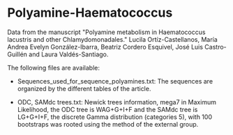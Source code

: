 # Polyamine-Haematococcus
Data from the manuscript "Polyamine metabolism in Haematococcus lacustris and other Chlamydomonadales." Lucila Ortíz-Castellanos, María Andrea Evelyn González-Ibarra, Beatriz Cordero Esquivel, José Luis Castro-Guillén and Laura Valdés-Santiago.

The following files are available:
* Sequences_used_for_sequence_polyamines.txt: The sequences are organized by the different tables of the article.

* ODC, SAMdc trees.txt: Newick trees information, mega7 in Maximum Likelihood, the ODC tree is WAG+G+I+F and the SAMdc tree is LG+G+I+F, the discrete Gamma  distribution (categories 5), with 100 bootstraps was rooted using the method of the external group. 
